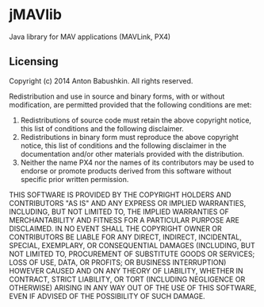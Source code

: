 jMAVlib
=======

Java library for MAV applications (MAVLink, PX4)

Licensing
---------

Copyright (c) 2014 Anton Babushkin. All rights reserved.

Redistribution and use in source and binary forms, with or without
modification, are permitted provided that the following conditions
 are met:

 1. Redistributions of source code must retain the above copyright
    notice, this list of conditions and the following disclaimer.
 2. Redistributions in binary form must reproduce the above copyright
    notice, this list of conditions and the following disclaimer in
    the documentation and/or other materials provided with the
    distribution.
 3. Neither the name PX4 nor the names of its contributors may be
    used to endorse or promote products derived from this software
    without specific prior written permission.

 THIS SOFTWARE IS PROVIDED BY THE COPYRIGHT HOLDERS AND CONTRIBUTORS
 "AS IS" AND ANY EXPRESS OR IMPLIED WARRANTIES, INCLUDING, BUT NOT
 LIMITED TO, THE IMPLIED WARRANTIES OF MERCHANTABILITY AND FITNESS
 FOR A PARTICULAR PURPOSE ARE DISCLAIMED. IN NO EVENT SHALL THE
 COPYRIGHT OWNER OR CONTRIBUTORS BE LIABLE FOR ANY DIRECT, INDIRECT,
 INCIDENTAL, SPECIAL, EXEMPLARY, OR CONSEQUENTIAL DAMAGES (INCLUDING,
 BUT NOT LIMITED TO, PROCUREMENT OF SUBSTITUTE GOODS OR SERVICES; LOSS
 OF USE, DATA, OR PROFITS; OR BUSINESS INTERRUPTION) HOWEVER CAUSED
 AND ON ANY THEORY OF LIABILITY, WHETHER IN CONTRACT, STRICT
 LIABILITY, OR TORT (INCLUDING NEGLIGENCE OR OTHERWISE) ARISING IN
 ANY WAY OUT OF THE USE OF THIS SOFTWARE, EVEN IF ADVISED OF THE
 POSSIBILITY OF SUCH DAMAGE.
